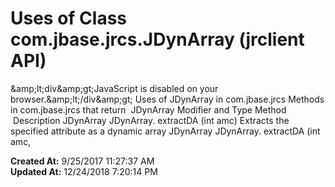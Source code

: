 # Uses of Class com.jbase.jrcs.JDynArray (jrclient   API)

&amp;amp;lt;div&amp;amp;gt;JavaScript is disabled on your browser.&amp;amp;lt;/div&amp;amp;gt; Uses of JDynArray in com.jbase.jrcs Methods in com.jbase.jrcs that return  JDynArray Modifier and Type Method  Description JDynArray JDynArray. extractDA (int amc) Extracts the specified attribute as a dynamic array JDynArray JDynArray. extractDA (int amc,  

**Created At:** 9/25/2017 11:27:37 AM  
**Updated At:** 12/24/2018 7:20:14 PM  

